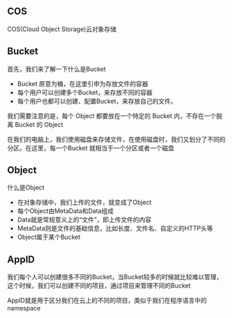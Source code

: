 ## COS
COS(Cloud Object Storage)云对象存储  

## Bucket
首先，我们来了解一下什么是Bucket  

* Bucket 原意为桶，在这里引申为存放文件的容器   
* 每个用户可以创建多个Bucket，来存放不同的容器  
* 每个用户也都可以创建、配置Bucket，来存放自己的文件。   
    
我们需要注意的是，每个 Object 都要放在一个特定的 Bucket 内，不存在一个脱离 Bucket 的 Object  

在我们的电脑上，我们使用磁盘来存储文件，在使用磁盘时，我们又划分了不同的分区。在这里，每一个Bucket 就相当于一个分区或者一个磁盘  

## Object
什么是Object  
* 在对象存储中，我们上传的文件，就变成了Object  
* 每个Object由MetaData和Data组成
* Data就是常规意义上的“文件”，即上传文件的内容
* MetaData则是文件的基础信息，比如长度、文件名、自定义的HTTP头等
* Object属于某个Bucket
  
## AppID
我们每个人可以创建很多不同的Bucket，当Bucket较多的时候就比较难以管理，这个时候，我们可以创建不同的项目，通过项目来管理不同的Bucket  

AppID就是用于区分我们在云上的不同的项目，类似于我们在程序语言中的namespace
